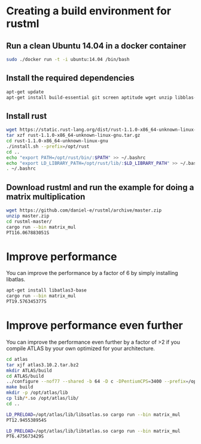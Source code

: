 # Creating a build environment for rustml

## Run a clean Ubuntu 14.04 in a docker container

```bash
sudo ./docker run -t -i ubuntu:14.04 /bin/bash
```

## Install the required dependencies

```bash
apt-get update
apt-get install build-essential git screen aptitude wget unzip libblas-dev 
```

## Install rust

```bash
wget https://static.rust-lang.org/dist/rust-1.1.0-x86_64-unknown-linux-gnu.tar.gz
tar xzf rust-1.1.0-x86_64-unknown-linux-gnu.tar.gz
cd rust-1.1.0-x86_64-unknown-linux-gnu
./install.sh --prefix=/opt/rust
cd ..
echo "export PATH=/opt/rust/bin/:$PATH" >> ~/.bashrc
echo "export LD_LIBRARY_PATH=/opt/rust/lib/:$LD_LIBRARY_PATH" >> ~/.bashrc
. ~/.bashrc
```

## Download rustml and run the example for doing a matrix multiplication

```bash
wget https://github.com/daniel-e/rustml/archive/master.zip
unzip master.zip
cd rustml-master/
cargo run --bin matrix_mul
PT116.067883051S
```

# Improve performance

You can improve the performance by a factor of 6 by simply installing libatlas.

```bash
apt-get install libatlas3-base
cargo run --bin matrix_mul
PT19.576345377S
```

# Improve performance even further

You can improve the performance even further by a factor of >2 if you compile ATLAS by your own optimized for your architecture.

```bash
cd atlas
tar xjf atlas3.10.2.tar.bz2
mkdir ATLAS/build
cd ATLAS/build
../configure --nof77 --shared -b 64 -D c -DPentiumCPS=3400 --prefix=/opt/atlas --with-netlib-lapack-tarfile=../../lapack-3.5.0.tgz
make build
mkdir -p /opt/atlas/lib
cp lib/*.so /opt/atlas/lib/
cd ..
```

```bash
LD_PRELOAD=/opt/atlas/lib/libsatlas.so cargo run --bin matrix_mul
PT12.945538954S
```

```bash
LD_PRELOAD=/opt/atlas/lib/libtatlas.so cargo run --bin matrix_mul
PT6.475673429S
```
